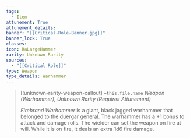 ```yaml
---
tags:
  - Item
attunement: True
attunement_details: 
banner: "[[Critical-Role-Banner.jpg]]"
banner_lock: True
classes:
icon: RaLargeHammer
rarity: Unknown Rarity
sources:
  - "[[Critical Role]]"
type: Weapon
type_details: Warhammer
---
```

>[!unknown-rarity-weapon-callout] `=this.file.name`
>*Weapon (Warhammer), Unknown Rarity (Requires Attunement)*
>
>*Firebrand Warhammer* is a giant, black jagged warhammer that belonged to the duergar general. The warhammer has a +1 bonus to attack and damage rolls. The wielder can set the weapon on fire at will. While it is on fire, it deals an extra 1d6 fire damage.
>
>
